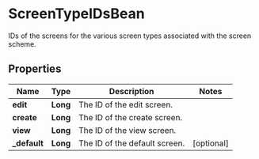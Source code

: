 

# ScreenTypeIDsBean

IDs of the screens for the various screen types associated with the screen scheme.
## Properties

Name | Type | Description | Notes
------------ | ------------- | ------------- | -------------
**edit** | **Long** | The ID of the edit screen. | 
**create** | **Long** | The ID of the create screen. | 
**view** | **Long** | The ID of the view screen. | 
**_default** | **Long** | The ID of the default screen. |  [optional]



